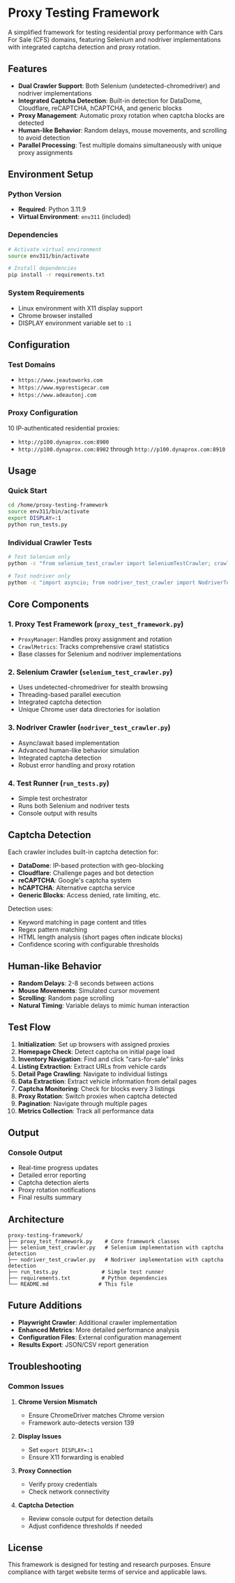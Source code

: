 # Proxy Testing Framework

A simplified framework for testing residential proxy performance with Cars For Sale (CFS) domains, featuring Selenium and nodriver implementations with integrated captcha detection and proxy rotation.

## Features

- **Dual Crawler Support**: Both Selenium (undetected-chromedriver) and nodriver implementations
- **Integrated Captcha Detection**: Built-in detection for DataDome, Cloudflare, reCAPTCHA, hCAPTCHA, and generic blocks
- **Proxy Management**: Automatic proxy rotation when captcha blocks are detected
- **Human-like Behavior**: Random delays, mouse movements, and scrolling to avoid detection
- **Parallel Processing**: Test multiple domains simultaneously with unique proxy assignments

## Environment Setup

### Python Version
- **Required**: Python 3.11.9
- **Virtual Environment**: `env311` (included)

### Dependencies
```bash
# Activate virtual environment
source env311/bin/activate

# Install dependencies
pip install -r requirements.txt
```

### System Requirements
- Linux environment with X11 display support
- Chrome browser installed
- DISPLAY environment variable set to `:1`

## Configuration

### Test Domains
- `https://www.jeautoworks.com`
- `https://www.myprestigecar.com` 
- `https://www.adeautonj.com`

### Proxy Configuration
10 IP-authenticated residential proxies:
- `http://p100.dynaprox.com:8900`
- `http://p100.dynaprox.com:8902` through `http://p100.dynaprox.com:8910`

## Usage

### Quick Start
```bash
cd /home/proxy-testing-framework
source env311/bin/activate
export DISPLAY=:1
python run_tests.py
```

### Individual Crawler Tests
```bash
# Test Selenium only
python -c "from selenium_test_crawler import SeleniumTestCrawler; crawler = SeleniumTestCrawler(['https://www.jeautoworks.com'], ['http://p100.dynaprox.com:8900'], max_listings=5); crawler.run_parallel_tests()"

# Test nodriver only
python -c "import asyncio; from nodriver_test_crawler import NodriverTestCrawler; asyncio.run(NodriverTestCrawler(['https://www.jeautoworks.com'], ['http://p100.dynaprox.com:8900'], max_listings=5).run_parallel_tests())"
```

## Core Components

### 1. Proxy Test Framework (`proxy_test_framework.py`)
- `ProxyManager`: Handles proxy assignment and rotation
- `CrawlMetrics`: Tracks comprehensive crawl statistics
- Base classes for Selenium and nodriver implementations

### 2. Selenium Crawler (`selenium_test_crawler.py`)
- Uses undetected-chromedriver for stealth browsing
- Threading-based parallel execution
- Integrated captcha detection
- Unique Chrome user data directories for isolation

### 3. Nodriver Crawler (`nodriver_test_crawler.py`)
- Async/await based implementation
- Advanced human-like behavior simulation
- Integrated captcha detection
- Robust error handling and proxy rotation

### 4. Test Runner (`run_tests.py`)
- Simple test orchestrator
- Runs both Selenium and nodriver tests
- Console output with results

## Captcha Detection

Each crawler includes built-in captcha detection for:
- **DataDome**: IP-based protection with geo-blocking
- **Cloudflare**: Challenge pages and bot detection
- **reCAPTCHA**: Google's captcha system
- **hCAPTCHA**: Alternative captcha service
- **Generic Blocks**: Access denied, rate limiting, etc.

Detection uses:
- Keyword matching in page content and titles
- Regex pattern matching
- HTML length analysis (short pages often indicate blocks)
- Confidence scoring with configurable thresholds

## Human-like Behavior

- **Random Delays**: 2-8 seconds between actions
- **Mouse Movements**: Simulated cursor movement
- **Scrolling**: Random page scrolling
- **Natural Timing**: Variable delays to mimic human interaction

## Test Flow

1. **Initialization**: Set up browsers with assigned proxies
2. **Homepage Check**: Detect captcha on initial page load
3. **Inventory Navigation**: Find and click "cars-for-sale" links
4. **Listing Extraction**: Extract URLs from vehicle cards
5. **Detail Page Crawling**: Navigate to individual listings
6. **Data Extraction**: Extract vehicle information from detail pages
7. **Captcha Monitoring**: Check for blocks every 3 listings
8. **Proxy Rotation**: Switch proxies when captcha detected
9. **Pagination**: Navigate through multiple pages
10. **Metrics Collection**: Track all performance data

## Output

### Console Output
- Real-time progress updates
- Detailed error reporting
- Captcha detection alerts
- Proxy rotation notifications
- Final results summary

## Architecture

```
proxy-testing-framework/
├── proxy_test_framework.py    # Core framework classes
├── selenium_test_crawler.py   # Selenium implementation with captcha detection
├── nodriver_test_crawler.py   # Nodriver implementation with captcha detection
├── run_tests.py              # Simple test runner
├── requirements.txt          # Python dependencies
└── README.md                # This file
```

## Future Additions

- **Playwright Crawler**: Additional crawler implementation
- **Enhanced Metrics**: More detailed performance analysis
- **Configuration Files**: External configuration management
- **Results Export**: JSON/CSV report generation

## Troubleshooting

### Common Issues

1. **Chrome Version Mismatch**
   - Ensure ChromeDriver matches Chrome version
   - Framework auto-detects version 139

2. **Display Issues**
   - Set `export DISPLAY=:1`
   - Ensure X11 forwarding is enabled

3. **Proxy Connection**
   - Verify proxy credentials
   - Check network connectivity

4. **Captcha Detection**
   - Review console output for detection details
   - Adjust confidence thresholds if needed

## License

This framework is designed for testing and research purposes. Ensure compliance with target website terms of service and applicable laws.